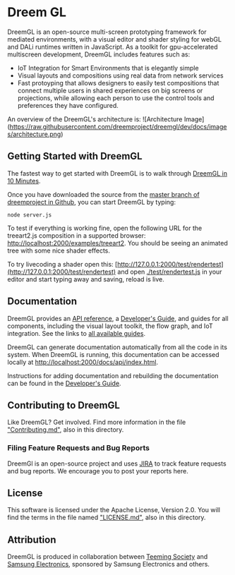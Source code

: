 # Dreem GL

DreemGL is an open-source multi-screen prototyping framework for mediated environments, 
with a visual editor and shader styling for webGL and DALi runtimes written in JavaScript.
As a toolkit for gpu-accelerated multiscreen development, DreemGL includes features such as:
* IoT Integration for Smart Environments that is elegantly simple
* Visual layouts and compositions using real data from network services
* Fast protoyping that allows designers to easily test compositions that connect multiple users in shared experiences on big screens or projections, while allowing each person to use the control tools and preferences they have configured.

An overview of the DreemGL's architecture is:
![Architecture Image]
(https://raw.githubusercontent.com/dreemproject/dreemgl/dev/docs/images/architecture.png)

## Getting Started with DreemGL
The fastest way to get started with DreemGL is to walk through [DreemGL in 10 Minutes](http://docs.dreemproject.org/docs/api/index.html#!/guide/dreem_in_10_part1).

Once you have downloaded the source from the [master branch of dreemproject in Github](https://github.com/dreemproject/dreemgl), you can start DreemGL by typing: 

```node server.js```

To test if everything is working fine, open the following URL for the treeart2.js composition in a supported browser: [http://localhost:2000/examples/treeart2](http://localhost:2000/examples/treeart2). You should be seeing an animated tree with some nice shader effects.

To try livecoding a shader open this:
[http://127.0.0.1:2000/test/rendertest](http://127.0.0.1:2000/test/rendertest) and open
[./test/rendertest.js](/test/rendertest.js) in your editor and start typing away and saving, reload is live.

## Documentation
DreemGL provides an [API
reference](http://docs.dreemproject.org/docs/api/index.html#!/api), a [Developer's Guide](http://docs.dreemproject.org/docs/api/index.html#!/guide/devguide), and
guides for all components, including the visual layout toolkit, the
flow graph, and IoT integration. See the links to [all available
guides](http://docs.dreemproject.org/docs/api/index.html#!/guide).

DreemGL can generate documentation automatically from all the code in its system. When DreemGL is running, this documentation can be accessed locally at [http://localhost:2000/docs/api/index.html](http://localhost:2000/docs/api/index.html). 

Instructions for adding documentation and rebuilding the documentation can be found in the [Developer's Guide](http://docs.dreemproject.org/docs/api/index.html#!/guide/devguide).

## Contributing to DreemGL
Like DreemGL? Get involved. Find more information in the file ["Contributing.md"](https://github.com/dreemproject/dreemgl/blob/master/CONTRIBUTING.md), also in this directory. 

### Filing Feature Requests and Bug Reports
DreemGl is an open-source project and uses [JIRA](https://dreem2.atlassian.net/secure/Dashboard.jspa) to track feature requests and bug reports. We encourage you to post your reports here.

## License
This software is licensed under the  Apache License, Version 2.0. You will find the terms in the file named
["LICENSE.md"](https://github.com/dreemproject/dreemgl/blob/master/LICENSE.md), also in this directory.

## Attribution
DreemGL is produced in collaboration between [Teeming Society](http://teem.nu) and [Samsung Electronics](http://www.samsung.com/us/), sponsored by Samsung Electronics and others.
